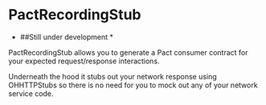 # PactRecordingStub

* ##Still under development *

PactRecordingStub allows you to generate a Pact consumer contract for your expected request/response interactions.

Underneath the hood it stubs out your network response using OHHTTPStubs so there is no need for you to mock out any of your network service code.

